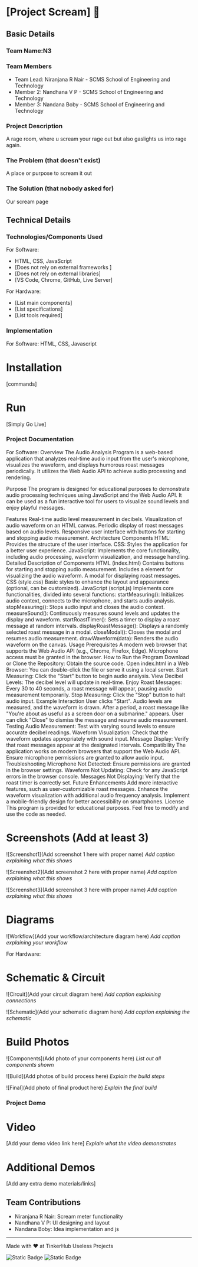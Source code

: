 
# [Project Scream] 🎯


## Basic Details
### Team Name:N3


### Team Members
- Team Lead: Niranjana R Nair - SCMS School of Engineering and Technology
- Member 2: Nandhana V P - SCMS School of Engineering and Technology
- Member 3: Nandana Boby - SCMS School of Engineering and Technology

### Project Description
A rage room, where u scream your rage out but also gaslights us into rage again.

### The Problem (that doesn't exist)
A place or purpose to scream it out

### The Solution (that nobody asked for)
Our scream page

## Technical Details
### Technologies/Components Used
For Software:
- HTML, CSS, JavaScript
- [Does not rely on external frameworks ]
- [Does not rely on external libraries]
- [VS Code, Chrome, GitHub, Live Server]

For Hardware:
- [List main components]
- [List specifications]
- [List tools required]

### Implementation
For Software: HTML, CSS, Javascript
# Installation
[commands]

# Run
[Simply Go Live]

### Project Documentation
For Software:
Overview
The Audio Analysis Program is a web-based application that analyzes real-time audio input from the user's microphone, visualizes the waveform, and displays humorous roast messages periodically. It utilizes the Web Audio API to achieve audio processing and rendering.

Purpose
The program is designed for educational purposes to demonstrate audio processing techniques using JavaScript and the Web Audio API. It can be used as a fun interactive tool for users to visualize sound levels and enjoy playful messages.

Features
Real-time audio level measurement in decibels.
Visualization of audio waveform on an HTML canvas.
Periodic display of roast messages based on audio levels.
Responsive user interface with buttons for starting and stopping audio measurement.
Architecture
Components
HTML: Provides the structure of the user interface.
CSS: Styles the application for a better user experience.
JavaScript: Implements the core functionality, including audio processing, waveform visualization, and message handling.
Detailed Description of Components
HTML (index.html)
Contains buttons for starting and stopping audio measurement.
Includes a <canvas> element for visualizing the audio waveform.
A modal for displaying roast messages.
CSS (style.css)
Basic styles to enhance the layout and appearance (optional, can be customized).
JavaScript (script.js)
Implements core functionalities, divided into several functions:
startMeasuring(): Initializes audio context, connects to the microphone, and starts audio analysis.
stopMeasuring(): Stops audio input and closes the audio context.
measureSound(): Continuously measures sound levels and updates the display and waveform.
startRoastTimer(): Sets a timer to display a roast message at random intervals.
displayRoastMessage(): Displays a randomly selected roast message in a modal.
closeModal(): Closes the modal and resumes audio measurement.
drawWaveform(data): Renders the audio waveform on the canvas.
Usage
Prerequisites
A modern web browser that supports the Web Audio API (e.g., Chrome, Firefox, Edge).
Microphone access must be granted in the browser.
How to Run the Program
Download or Clone the Repository: Obtain the source code.
Open index.html in a Web Browser: You can double-click the file or serve it using a local server.
Start Measuring: Click the "Start" button to begin audio analysis.
View Decibel Levels: The decibel level will update in real-time.
Enjoy Roast Messages: Every 30 to 40 seconds, a roast message will appear, pausing audio measurement temporarily.
Stop Measuring: Click the "Stop" button to halt audio input.
Example Interaction
User clicks "Start".
Audio levels are measured, and the waveform is drawn.
After a period, a roast message like "You're about as useful as a screen door on a submarine." appears.
User can click "Close" to dismiss the message and resume audio measurement.
Testing
Audio Measurement: Test with varying sound levels to ensure accurate decibel readings.
Waveform Visualization: Check that the waveform updates appropriately with sound input.
Message Display: Verify that roast messages appear at the designated intervals.
Compatibility
The application works on modern browsers that support the Web Audio API.
Ensure microphone permissions are granted to allow audio input.
Troubleshooting
Microphone Not Detected: Ensure permissions are granted in the browser settings.
Waveform Not Updating: Check for any JavaScript errors in the browser console.
Messages Not Displaying: Verify that the roast timer is correctly set.
Future Enhancements
Add more interactive features, such as user-customizable roast messages.
Enhance the waveform visualization with additional audio frequency analysis.
Implement a mobile-friendly design for better accessibility on smartphones.
License
This program is provided for educational purposes. Feel free to modify and use the code as needed.
# Screenshots (Add at least 3)
![Screenshot1](Add screenshot 1 here with proper name)
*Add caption explaining what this shows*

![Screenshot2](Add screenshot 2 here with proper name)
*Add caption explaining what this shows*

![Screenshot3](Add screenshot 3 here with proper name)
*Add caption explaining what this shows*

# Diagrams
![Workflow](Add your workflow/architecture diagram here)
*Add caption explaining your workflow*

For Hardware:

# Schematic & Circuit
![Circuit](Add your circuit diagram here)
*Add caption explaining connections*

![Schematic](Add your schematic diagram here)
*Add caption explaining the schematic*

# Build Photos
![Components](Add photo of your components here)
*List out all components shown*

![Build](Add photos of build process here)
*Explain the build steps*

![Final](Add photo of final product here)
*Explain the final build*

### Project Demo
# Video
[Add your demo video link here]
*Explain what the video demonstrates*

# Additional Demos
[Add any extra demo materials/links]

## Team Contributions
- Niranjana R Nair: Scream meter functionality
- Nandhana V P: UI designing and layout
- Nandana Boby: Idea implementation and js

---
Made with ❤️ at TinkerHub Useless Projects 

![Static Badge](https://img.shields.io/badge/TinkerHub-24?color=%23000000&link=https%3A%2F%2Fwww.tinkerhub.org%2F)
![Static Badge](https://img.shields.io/badge/UselessProject--24-24?link=https%3A%2F%2Fwww.tinkerhub.org%2Fevents%2FQ2Q1TQKX6Q%2FUseless%2520Projects)